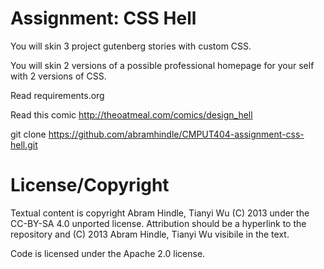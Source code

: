 Assignment: CSS Hell
====================

You will skin 3 project gutenberg stories with custom CSS.

You will skin 2 versions of a possible professional homepage for your
self with 2 versions of CSS.

Read requirements.org

Read this comic http://theoatmeal.com/comics/design_hell

git clone https://github.com/abramhindle/CMPUT404-assignment-css-hell.git

License/Copyright
=================

Textual content is copyright Abram Hindle, Tianyi Wu (C) 2013 under the CC-BY-SA
4.0 unported license. Attribution should be a hyperlink to the
repository and (C) 2013 Abram Hindle, Tianyi Wu visibile in the text.

Code is licensed under the Apache 2.0 license.


